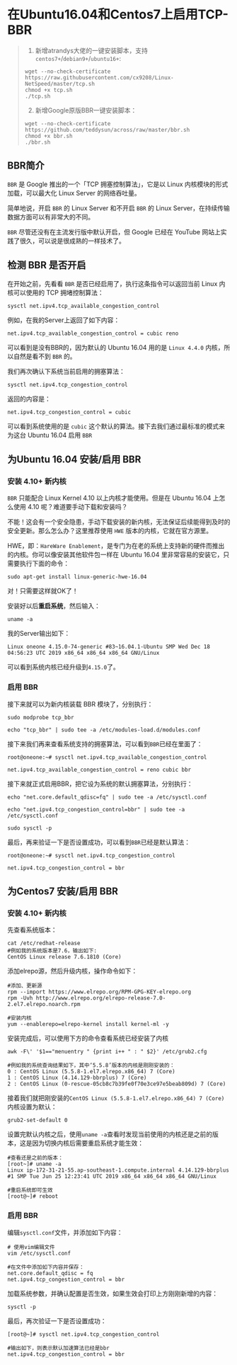 # 在Ubuntu16.04和Centos7上启用TCP-BBR


> 1. 新增atrandys大佬的一键安装脚本，支持`centos7+`/`debian9+`/`ubuntu16+`:
> ```shell
> wget --no-check-certificate https://raw.githubusercontent.com/cx9208/Linux-NetSpeed/master/tcp.sh
> chmod +x tcp.sh
> ./tcp.sh
> ```
> 2. 新增Google原版BBR一键安装脚本：
> ```shell
> wget --no-check-certificate https://github.com/teddysun/across/raw/master/bbr.sh
> chmod +x bbr.sh
> ./bbr.sh
> ```

## BBR简介
`BBR` 是 Google 推出的一个「TCP 拥塞控制算法」，它是以 Linux 内核模块的形式加载，可以最大化 Linux Server 的网络吞吐量。

简单地说，开启 `BBR` 的 Linux Server 和不开启 `BBR` 的 Linux Server，在持续传输数据方面可以有非常大的不同。

`BBR` 尽管还没有在主流发行版中默认开启，但 Google 已经在 YouTube 网站上实践了很久，可以说是很成熟的一样技术了。

## 检测 BBR 是否开启

在开始之前，先看看 `BBR` 是否已经启用了，执行这条指令可以返回当前 Linux 内核可以使用的 TCP 拥堵控制算法：

<!--more-->
```shell
sysctl net.ipv4.tcp_available_congestion_control
```

例如，在我的Server上返回了如下内容：

```shell
net.ipv4.tcp_available_congestion_control = cubic reno
```

可以看到是没有BBR的，因为默认的 Ubuntu 16.04 用的是 `Linux 4.4.0` 内核，所以自然是看不到 `BBR` 的。

我们再次确认下系统当前启用的拥塞算法：

```shell
sysctl net.ipv4.tcp_congestion_control
```

返回的内容是：

```shell
net.ipv4.tcp_congestion_control = cubic
```

可以看到系统使用的是 `cubic` 这个默认的算法。接下去我们通过最标准的模式来为这台 Ubuntu 16.04 启用 `BBR`

## 为Ubuntu 16.04 安装/启用 BBR
### 安装 4.10+ 新内核

`BBR` 只能配合 Linux Kernel 4.10 以上内核才能使用。但是在 Ubuntu 16.04 上怎么使用 4.10 呢？难道要手动下载和安装吗？

不能！这会有一个安全隐患，手动下载安装的新内核，无法保证后续能得到及时的安全更新。那么怎么办？这里推荐使用 `HWE` 版本的内核，它就在官方源里。

HWE，即：`HareWare Enablement`，是专门为在老的系统上支持新的硬件而推出的内核。你可以像安装其他软件包一样在 Ubuntu 16.04 里非常容易的安装它，只需要执行下面的命令：

```shell
sudo apt-get install linux-generic-hwe-16.04
```

对！只需要这样就OK了！

安装好以后**重启系统**，然后输入：

```shell
uname -a
```

我的Server输出如下：

```shell
Linux oneone 4.15.0-74-generic #83~16.04.1-Ubuntu SMP Wed Dec 18 04:56:23 UTC 2019 x86_64 x86_64 x86_64 GNU/Linux
```

可以看到系统内核已经升级到`4.15.0`了。

### 启用 BBR

接下来就可以为新内核装载 BBR 模块了，分别执行：

```shell
sudo modprobe tcp_bbr

echo "tcp_bbr" | sudo tee -a /etc/modules-load.d/modules.conf
```

接下来我们再来查看系统支持的拥塞算法，可以看到`BBR`已经在里面了：

```shell
root@oneone:~# sysctl net.ipv4.tcp_available_congestion_control

net.ipv4.tcp_available_congestion_control = reno cubic bbr
```

接下来就正式启用BBR，把它设为系统的默认拥塞算法，分别执行：

```shell
echo "net.core.default_qdisc=fq" | sudo tee -a /etc/sysctl.conf

echo "net.ipv4.tcp_congestion_control=bbr" | sudo tee -a /etc/sysctl.conf

sudo sysctl -p
```

最后，再来验证一下是否设置成功，可以看到`BBR`已经是默认算法：

```shell
root@oneone:~# sysctl net.ipv4.tcp_congestion_control

net.ipv4.tcp_congestion_control = bbr
```

## 为Centos7 安装/启用 BBR

### 安装 4.10+ 新内核

先查看系统版本：
```shell
cat /etc/redhat-release
#例如我的系统版本是7.6，输出如下:
CentOS Linux release 7.6.1810 (Core)
```

添加elrepo源，然后升级内核，操作命令如下：

```shell
#添加、更新源
rpm --import https://www.elrepo.org/RPM-GPG-KEY-elrepo.org
rpm -Uvh http://www.elrepo.org/elrepo-release-7.0-2.el7.elrepo.noarch.rpm

#安装内核
yum --enablerepo=elrepo-kernel install kernel-ml -y
```

安装完成后，可以使用下方的命令查看系统已经安装了内核

```shell
awk -F\' '$1=="menuentry " {print i++ " : " $2}' /etc/grub2.cfg

#例如我的系统查询结果如下，其中‘5.5.8’版本的内核是刚刚安装的：
0 : CentOS Linux (5.5.8-1.el7.elrepo.x86_64) 7 (Core)
1 : CentOS Linux (4.14.129-bbrplus) 7 (Core)
2 : CentOS Linux (0-rescue-05cb8c7b39fe0f70e3ce97e5beab809d) 7 (Core)
```

接着我们就把刚安装的`CentOS Linux (5.5.8-1.el7.elrepo.x86_64) 7 (Core)`内核设置为默认：

```shell
grub2-set-default 0
```

设置完默认内核之后，使用`uname -a`查看时发现当前使用的内核还是之前的版本，这是因为切换内核后需要重启系统才能生效：

```shell
#查看还是之前的版本：
[root~]# uname -a
Linux ip-172-31-21-55.ap-southeast-1.compute.internal 4.14.129-bbrplus #1 SMP Tue Jun 25 12:23:41 UTC 2019 x86_64 x86_64 x86_64 GNU/Linux

#重启系统即可生效
[root@~]# reboot
```

### 启用 BBR

编辑`sysctl.conf`文件，并添加如下内容：

```shell
# 使用vim编辑文件
vim /etc/sysctl.conf

#在文件中添加如下内容并保存：
net.core.default_qdisc = fq
net.ipv4.tcp_congestion_control = bbr
```

加载系统参数，并确认配置是否生效，如果生效会打印上方刚刚新增的内容：

```shell
sysctl -p 
```

最后，再次验证一下是否设置成功：

```shell
[root@~]# sysctl net.ipv4.tcp_congestion_control

#输出如下，则表示默认加速算法已经是bbr
net.ipv4.tcp_congestion_control = bbr
```

